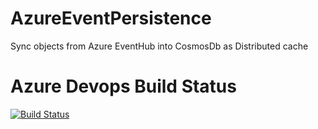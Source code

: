 # AzureEventPersistence
Sync objects from Azure EventHub into CosmosDb as Distributed cache

# Azure Devops Build Status
[![Build Status](https://dev.azure.com/arnab-chatterjee/AzureEventPersistence/_apis/build/status/arnabc-EvtPersistence%20-%20FnApps%20-%20CI?branchName=master)](https://dev.azure.com/arnab-chatterjee/AzureEventPersistence/_build/latest?definitionId=1&branchName=master)
